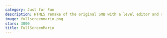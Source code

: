 ```yaml
---
category: Just for Fun
description: HTML5 remake of the original SMB with a level editor and random maps. Shut down by Nintendo.
image: fullscreenmario.png
stars: 3000
title: FullScreenMario
---
```

